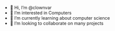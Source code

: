 - 👋 Hi, I’m @clownvar
- 👀 I’m interested in Computers
- 🌱 I’m currently learning about computer science
- 💞️ I’m looking to collaborate on many projects


<!---
clownvar/clownvar is a ✨ special ✨ repository because its `README.md` (this file) appears on your GitHub profile.
You can click the Preview link to take a look at your changes.
--->

